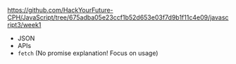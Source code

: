 https://github.com/HackYourFuture-CPH/JavaScript/tree/675adba05e23ccf1b52d653e03f7d9b1f11c4e09/javascript3/week1

- JSON
- APIs
- `fetch` (No promise explanation! Focus on usage)
